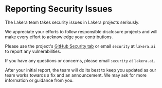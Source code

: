 # Reporting Security Issues

The Lakera team takes security issues in Lakera projects seriously.

We appreciate your efforts to follow responsible disclosure projects and will make every effort to acknowledge your contributions.

Please use the project's [GitHub Security tab](https://github.com/lakeraai/chainguard/security/) or email `security` at `lakera.ai` to report any vulnerabilities.

If you have any questions or concerns, please email `security` at `lakera.ai`.

After your initial report, the team will do its best to keep you updated as our team works towards a fix and an announcement. We may ask for more information or guidance from you.